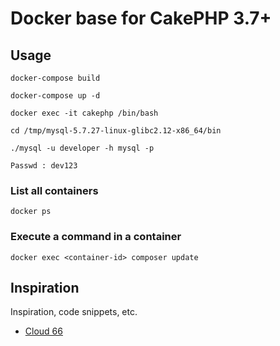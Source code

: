 # Docker base for CakePHP 3.7+

## Usage 

```
docker-compose build

docker-compose up -d

docker exec -it cakephp /bin/bash

cd /tmp/mysql-5.7.27-linux-glibc2.12-x86_64/bin

./mysql -u developer -h mysql -p

Passwd : dev123

```

### List all containers
```
docker ps
```

### Execute a command in a container
```
docker exec <container-id> composer update 
```

## Inspiration

Inspiration, code snippets, etc.
* [Cloud 66](https://blog.cloud66.com/deploying-your-cakephp-applications-with-cloud-66/)
